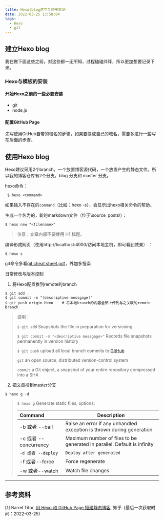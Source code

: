 ```yaml
---
title: Hexo|blog建立与使用笔记
date: 2022-03-25 13:58:04
tags: 
  - Hexo
  - git
---
```


## 建立Hexo blog

我在做下面这些之前，对这些都一无所知，过程磕磕绊绊，所以更加想要记录下来。

### Hexo与模板的安装

#### 开始Hexo之前的一些必要安装

- git
- node.js

#### 配置GitHub Page

先写使用GitHub自带的域名的步骤，如果要换成自己的域名，需要多进行一些写在后面的步骤。

## 使用Hexo blog

Hexo建议采用2个branch，一个放置博客源代码，一个放置产生的静态文件。所以我的博客仓库有2个分支，blog 分支和 master 分支。

hexo命令：

```
 $ hexo <command>
```

如果输入不存在的`command`（比如：hexo -s），会显示出hexo相关命令的帮助。

生成一个名为<filename>的，新的markdown文件（位于\source\_posts\）：

```
$ hexo new "<filename>"
```

> 注意：文章内部不要使用 H1 标题。

编译形成网页（使用http://localhost:4000/访问本地主机，即可看到效果） ：

```
$ hexo s
```

git命令多看[git cheat sheet.pdf](https://training.github.com/downloads/zh_CN/github-git-cheat-sheet/)，外加多搜索

日常修改与版本控制

1. 将Hexo配置推到remote的branch

```
$ git add .               
$ git commit -m "[descriptive messgage]"  
$ git push origin Hexo    # 将本地branch的内容全部上传到与之关联的remote branch
```

> 说明：
>
> `$ git add`			Snapshots the file in preparation for versioning
>
> `$ git commit -m "<descriptive messgage>"` 			Records file snapshots permanently in version history
>
> `$ git push`			upload all local branch commits to [GitHub](https://github.com/)
>
> `git`			an open source, distributed version-control system
>
> `commit`			a Git object, a snapshot of your entire repository compressed into a SHA

2. 把文章推到master分支

```
$ hexo g -d
```

> `$ hexo g`	Generate static files, options: 
>
> | Command               | Description                                                  |
> | :-------------------- | ------------------------------------------------------------ |
> | -b 或者 --bail        | Raise an error if any unhandled exception is thrown during generation |
> | -c 或者 --concurrency | Maximum number of files to be generated in parallel. Default is infinity |
> | `-d 或者 --deploy`    | `Deploy after generated`                                     |
> | -f 或者--force        | Force regenerate                                             |
> | -w 或者--watch        | Watch file changes                                           |
>



------

## 参考资料

[1] Barrel Titor, [用 Hexo 和 GitHub Page 搭建静态博客](https://zhuanlan.zhihu.com/p/149531391#:~:text=%E5%9C%A8%20GitHub%20Page%20%E4%B8%8A%E6%9C%89%E4%B8%A4%E4%B8%AA%E4%B8%BB%E6%B5%81%E7%9A%84%E9%9D%99%E6%80%81%E5%8D%9A%E5%AE%A2%E6%A1%86%E6%9E%B6%EF%BC%9AJekyll%20%E5%92%8C%20Hexo%E3%80%82%20Jekyll,%E4%B8%8E%20GitHub%20%E5%A5%91%E5%90%88%E5%BA%A6%E6%9B%B4%E9%AB%98%EF%BC%8C%E5%8F%AF%E4%BB%A5%E5%9C%A8%20GitHub%20%E4%B8%AD%E7%9B%B4%E6%8E%A5%E7%94%9F%E6%88%90%E9%A1%B5%E9%9D%A2%EF%BC%9BHexo%20%E4%B8%AD%E6%96%87%E8%B5%84%E6%96%99%E6%9B%B4%E4%B8%B0%E5%AF%8C%EF%BC%8C%E5%9F%BA%E7%A1%80%E5%8A%9F%E8%83%BD%E6%9B%B4%E5%A4%9A%EF%BC%8C%E4%BD%86%E6%98%AF%E9%83%A8%E7%BD%B2%E5%92%8C%E5%A4%87%E4%BB%BD%E6%AF%94%20Jekyll%20%E9%BA%BB%E7%83%A6%E3%80%82), 知乎. (最后一次获取时间：2022-03-25)

